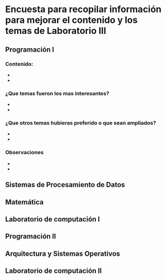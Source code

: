# Encuesta para recopilar información para mejorar el contenido y los temas de Laboratorio III 
## Programación I 
### Contenido:
*
*
### ¿Que temas fueron los mas interesantes?
*
*
### ¿Que otros temas hubieras preferido o que sean ampliados?
*
*
### Observaciones 
*
*
## Sistemas de Procesamiento de Datos

## Matemática

## Laboratorio de computación I

## Programación II

## Arquitectura y Sistemas Operativos

## Laboratorio de computación II
